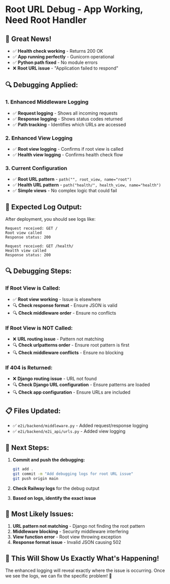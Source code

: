# Root URL Debug - App Working, Need Root Handler

## 🎉 **Great News!**
- ✅ **Health check working** - Returns 200 OK
- ✅ **App running perfectly** - Gunicorn operational
- ✅ **Python path fixed** - No module errors
- ❌ **Root URL issue** - "Application failed to respond"

## 🔍 **Debugging Applied:**

### **1. Enhanced Middleware Logging**
- ✅ **Request logging** - Shows all incoming requests
- ✅ **Response logging** - Shows status codes returned
- ✅ **Path tracking** - Identifies which URLs are accessed

### **2. Enhanced View Logging**
- ✅ **Root view logging** - Confirms if root view is called
- ✅ **Health view logging** - Confirms health check flow

### **3. Current Configuration**
- ✅ **Root URL pattern** - `path("", root_view, name="root")`
- ✅ **Health URL pattern** - `path("health/", health_view, name="health")`
- ✅ **Simple views** - No complex logic that could fail

## 🎯 **Expected Log Output:**

After deployment, you should see logs like:
```
Request received: GET /
Root view called
Response status: 200

Request received: GET /health/
Health view called
Response status: 200
```

## 🔍 **Debugging Steps:**

### **If Root View is Called:**
- ✅ **Root view working** - Issue is elsewhere
- 🔍 **Check response format** - Ensure JSON is valid
- 🔍 **Check middleware order** - Ensure no conflicts

### **If Root View is NOT Called:**
- ❌ **URL routing issue** - Pattern not matching
- 🔍 **Check urlpatterns order** - Ensure root pattern is first
- 🔍 **Check middleware conflicts** - Ensure no blocking

### **If 404 is Returned:**
- ❌ **Django routing issue** - URL not found
- 🔍 **Check Django URL configuration** - Ensure patterns are loaded
- 🔍 **Check app configuration** - Ensure URLs are included

## 📋 **Files Updated:**

- ✅ `e2i/backend/middleware.py` - Added request/response logging
- ✅ `e2i/backend/e2i_api/urls.py` - Added view logging

## 🚀 **Next Steps:**

1. **Commit and push the debugging:**
   ```bash
   git add .
   git commit -m "Add debugging logs for root URL issue"
   git push origin main
   ```

2. **Check Railway logs** for the debug output

3. **Based on logs, identify the exact issue**

## 🎯 **Most Likely Issues:**

1. **URL pattern not matching** - Django not finding the root pattern
2. **Middleware blocking** - Security middleware interfering
3. **View function error** - Root view throwing exception
4. **Response format issue** - Invalid JSON causing 502

## 🎉 **This Will Show Us Exactly What's Happening!**

The enhanced logging will reveal exactly where the issue is occurring. Once we see the logs, we can fix the specific problem! 🚀
